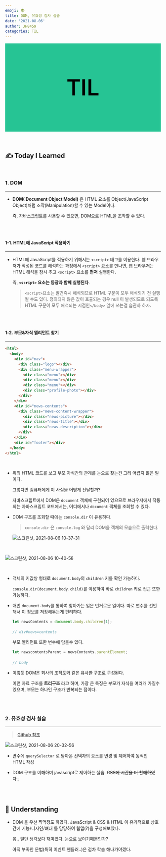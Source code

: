 ```yaml
---
emoji: 📚
title: DOM, 유효성 검사 실습
date: '2021-08-06'
author: JH8459
categories: TIL
---
```


![github-blog.png](../../assets/common/til.jpeg)

<br>

## ✍️ **T**oday **I** **L**earned

<br>

### 1. DOM

---

- **DOM( Document Object Model)** 은 HTML 요소를 Object(JavaScript Object)처럼 조작(Manipulation)할 수 있는 Model이다.

  즉, 자바스크립트를 사용할 수 있으면, DOM으로 HTML을 조작할 수 있다.

<br>
<br>

#### 1-1. HTML에 JavaScript 적용하기

---

- HTML에 JavaScript를 적용하기 위해서는 `<script>` 태그를 이용한다. 웹 브라우저가 작성된 코드를 해석하는 과정에서 `<script>` 요소를 만나면, 웹 브라우저는 HTML 해석을 잠시 추고 `<script>` 요소를 **먼저** 실행한다.

  즉, **`<script>` 요소는 등장과 함께 실행된다**.

  > `<script>`요소는 발견즉시 해석되므로 HTML 구문이 모두 해석되기 전 실행될 수도 있다. 정의되지 않은 값이 호출되는 경우 null 이 발생되므로 되도록 HTML 구문이 모두 해석되는 시점인`</body>` 앞에 쓰는걸 습관하 하자.

<br>
<br>

#### 1-2. 부모&자식 엘리먼트 찾기

---

```html
<html>
  <body>
    <div id="nav">
      <div class="logo"></div>
      <div class="menu-wrapper">
        <div class="menu"></div>
        <div class="menu"></div>
        <div class="menu"></div>
        <div class="profile-photo"></div>
      </div>
    </div>
    <div id="news-contents">
      <div class="news-content-wrapper">
        <div class="news-picture"></div>
        <div class="news-title"></div>
        <div class="news-description"></div>
      </div>
    </div>
    <div id="footer"></div>
  </body>
</html>
```

<br>

- 위의 HTML 코드를 보고 부모 자식간의 관계를 눈으로 찾는건 그리 어렵지 않은 일이다.

  그렇다면 컴퓨터에게 이 사실을 어떻게 전달할까?

  자바스크립트에서 DOM은 `document` 객체에 구현되어 있으므로 브라우저에서 작동되는 자바스크립트 코드에서는, 어디에서나 `document` 객체를 조회할 수 있다.

- DOM 구조를 조회할 때에는 `console.dir` 이 유용하다.

  > `console.dir` 은 `console.log` 와 달리 DOM을 객체의 모습으로 출력한다.

  ![스크린샷, 2021-08-06 10-37-31](https://user-images.githubusercontent.com/83164003/128442805-9865b83d-6360-490e-811d-a964f7ef9380.png)

<br>

![스크린샷, 2021-08-06 10-40-58](https://user-images.githubusercontent.com/83164003/128443078-3de98c0d-901f-49ec-aa96-c3b70a8834d8.png)

<br>

- 객체의 키값쌍 형태로 `document.body`의 `children` 키를 확인 가능하다.

  `console.dir(document.body.child)`를 이용하여 바로 `children` 키로 접근 또한 가능하다.

- 매번 `document.body`를 통하여 찾아가는 일은 번거로운 일이다. 따로 변수를 선언해서 이 정보를 저장해두는게 편리하다.

  ```javascript
  let newsContents = document.body.children[1];

  // div#news=contents
  ```

  부모 엘리먼트 또한 변수에 담을수 있다.

  ```javascript
  let newscontentsParent = newsContents.parentElement;

  // body
  ```

- 이렇듯 DOM은 회사의 조직도와 같은 유사한 구조로 구성된다.

  이런 자료 구조를 **트리구조** 라고 하며, 가장 큰 특징은 부모가 자식을 여러개 가질수 있으며, 부모는 하나인 구조가 반복되는 점이다.

<br>
<br>

### 2. 유효성 검사 실습

---

> <a href="https://github.com/JH8459/im-sprint-validation-check" target="_blank"> Github 참조 </a>

![스크린샷, 2021-08-06 20-32-56](https://user-images.githubusercontent.com/83164003/128504541-67ae5947-c43d-4e7d-9ac0-91c9a678e9c5.png)

- 변수에 `querySelector` 로 담아온 선택자의 요소를 변경 및 제어하여 동적인 HTML 작성

- DOM 구조를 이해하며 javascript로 제어하는 실습. ~~CSS에 시간을 더 할애하였다..~~

<br>
<br>

## 🤔 Understanding

- DOM 을 우선 찍먹정도 하였다. JavaScript & CSS & HTML 이 유기적으로 상호간에 기능/디자인/뼈대 를 담당하여 웹앱(?)을 구성해보았다.

  음.. 일단 생각보다 재미있다. 눈으로 보이기때문인가?

  아직 부족한 문법(특히 이벤트 핸들러..)은 점차 학습 해나가야겠다.

<br>
<br>

